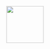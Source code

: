 <div id="header" align="center">
  <img src="https://media3.giphy.com/media/f3CtEsJ72j86DIumaJ/giphy.gif" width="100"/>
</div>

<!--
**dlt-yee/dlt-yee** is a ✨ _special_ ✨ repository because its `README.md` (this file) appears on your GitHub profile.

Here are some ideas to get you started:

- 🔭 I’m currently working on ...
- 🌱 I’m currently learning ...
- 👯 I’m looking to collaborate on ...
- 🤔 I’m looking for help with ...
- 💬 Ask me about ...
- 📫 How to reach me: ...
- 😄 Pronouns: ...
- ⚡ Fun fact: ...
-->
